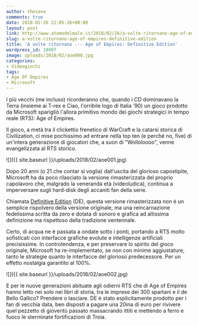 ```yaml
---
author: thesave
comments: true
date: 2018-02-26 22:05:26+00:00
layout: post
link: http://www.atomodelmale.it/2018/02/26/a-volte-ritornano-age-of-empires-definitive-edition/
slug: a-volte-ritornano-age-of-empires-definitive-edition
title: 'A volte ritornano --- Age of Empires: Definitive Edition'
wordpress_id: 18997
image: uploads/2018/02/aoe000.jpg
categories:
- Videogiochi
tags:
- Age Of Empires
- Microsoft
---
```


I più vecchi (me incluso) ricorderanno che, quando i CD dominavano la Terra (insieme ai T-rex e Ciao, l'orribile logo di Italia '90) un gioco prodotto da Microsoft sparigliò l'allora primitivo mondo dei giochi strategici in tempo reale (RTS): Age of Empires.

Il gioco, a metà tra il clickettio frenetico di WarCraft e la catarsi storica di Civilization, ci mise pochissimo ad entrare nella top ten (e perché no, five) di un'intera generazione di giocatori che, a suon di "Wolloloooo", venne evangelizzata al RTS storico.

![]({{ site.baseurl }}/uploads/2018/02/aoe001.jpg)

Dopo 20 anni (o 21 che contar si voglia) dall'uscita del glorioso capostipite, Microsoft ha da poco rilasciato la versione rimasterizzata del proprio capolavoro che, malgrado la veneranda età (videoludica), continua a imperversare sugli hard-disk degli accaniti fan della serie.

Chiamata [Definitive Edition](https://www.ageofempires.com/games/aoe/) (DE), questa versione rimasterizzata non è un semplice rispolvero della versione originale, ma una reincarnazione fedelissima scritta da zero e dotata di sonoro e grafica ad altissima definizione ma rispettoso della tradizione ventennale.

Certo, di acqua ne è passata a ondate sotto i ponti, portando a RTS molto sofisticati con interfacce grafiche evolute e intelligenze artificiali precisissime. In controtendenza, e per preservare lo spirito del gioco originale, Microsoft ha re-implementato, se non con minime aggiustature, tanto le strategie quanto le interfacce del glorioso predecessore. Per un effetto nostalgia garantito al 100%.

![]({{ site.baseurl }}/uploads/2018/02/aoe002.jpg)

E per le nuove generazioni abituate agli odierni RTS che di Age of Empires hanno letto nei solo nei libri di storia, tra le imprese dei 300 spartani e il de Bello Gallico? Prendere o lasciare. DE è stato esplicitamente prodotto per i fan di vecchia data, ben disposti a pagare una 20ina di euro per rivivere quel pezzetto di gioventù passato massacrando ittiti e mettendo a ferro e fuoco le sterminate fortificazioni di Troia.
